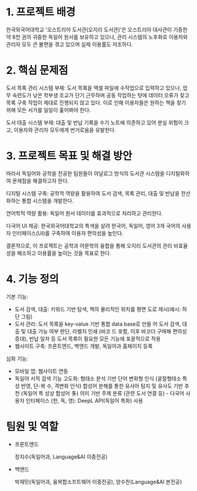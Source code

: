 # 1. 프로젝트 배경

한국외국어대학교 '오스트리아 도서관(오지리 도서관)'은 오스트리아 대사관이 기증한 약 8천 권의 귀중한 독일어 원서를 보유하고 있으나, 관리 시스템의 노후화로 이용자와 관리자 모두 큰 불편을 겪고 있으며 실제 이용률도 저조하다.

# 2. 핵심 문제점

도서 목록 관리 시스템 부재: 도서 목록을 엑셀 파일에 수작업으로 입력하고 있으나, 업무 숙련도가 낮은 학부생 조교가 단기 근무하며 공동 작업하는 탓에 데이터 오류가 잦고 목록 구축 작업이 제대로 진행되지 않고 있다. 이로 인해 이용자들은 원하는 책을 찾기 위해 모든 서가를 일일이 훑어봐야 한다.

도서 대출 시스템 부재: 대출 및 반납 기록을 수기 노트에 의존하고 있어 분실 위험이 크고, 이용자와 관리자 모두에게 번거로움을 유발한다.

# 3. 프로젝트 목표 및 해결 방안

따라서 독일어와 공학을 전공한 팀원들이 아날로그 방식의 도서관 시스템을 디지털화하여 문제점을 해결하고자 한다.

디지털 시스템 구축: 공학적 역량을 활용하여 도서 검색, 목록 관리, 대출 및 반납을 전산화하는 통합 시스템을 개발한다.

언어학적 역량 활용: 독일어 원서 데이터를 효과적으로 처리하고 관리한다.

다국어 UI 제공: 한국외국어대학교의 특색을 살려 한국어, 독일어, 영어 3개 국어의 사용자 인터페이스(UI)를 구축하여 이용자 편의성을 높인다.

결론적으로, 이 프로젝트는 공학과 어문학의 융합을 통해 오지리 도서관의 관리 비효율성을 해소하고 이용률을 높이는 것을 목표로 한다.

# 4. 기능 정의

기본 기능:
- 도서 검색, 대출: 키워드 기반 탐색, 책의 물리적인 위치를 평면
도로 제시(예시: 하단 그림)
- 도서 관리: 도서 목록을 key-value 기반 통합 data base로 만들
어 도서 검색, 대출 및 대출 가능 여부 판단, 라벨지 인쇄 (바코
드 포함, 이후 바코더 구매해 편의성 증대), 반납 일자 등 도서
목록이 필요한 모든 기능에 포괄적으로 적용
- 웹사이트 구축: 프론트엔드, 백엔드 개발, 독일어과 홈페이지 등록

심화 기능: 
- 모바일 앱: 웹사이트 연동
- 독일어 서적 검색 기능 고도화:
형태소 분석 기반 단어 변화형 인식 (굴절형태소 특성 반영, 단-복
수, 격변화 인식)
합성어 분해를 통한 유사어 탐지 및 유사도 기반 추천 (독일어 특
성상 합성어 多)
의미 기반 주제 분류 (관련 도서 연결 등) - 다국어 사용자 인터페이스 (한, 독, 영): DeepL API(독일어 특화) 사용

# 팀원 및 역할
- 프론트엔드
  
  장지수(독일어과, Language&AI 이중전공)
- 백엔드
  
  박재민(독일어과, 융복합소프트웨어 이중전공), 양수찬(Language&AI 본전공)

